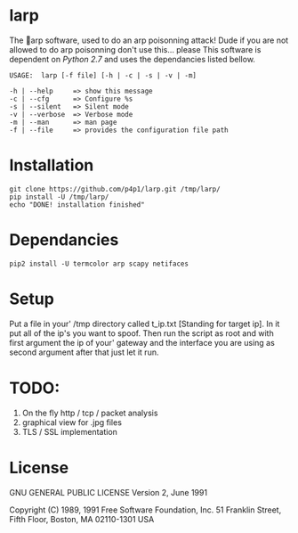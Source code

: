 # larp
The :lemon:arp software, used to do an arp poisonning attack!
Dude if you are not allowed to do arp poisonning don't use this... please
This software is dependent on *Python 2.7* and uses the dependancies listed bellow.
```
USAGE:  larp [-f file] [-h | -c | -s | -v | -m]

-h | --help     => show this message
-c | --cfg      => Configure %s
-s | --silent   => Silent mode
-v | --verbose  => Verbose mode
-m | --man      => man page
-f | --file     => provides the configuration file path
```

# Installation
```
git clone https://github.com/p4p1/larp.git /tmp/larp/
pip install -U /tmp/larp/
echo "DONE! installation finished"
```
# Dependancies
```
pip2 install -U termcolor arp scapy netifaces
```

# Setup
Put a file in your' /tmp directory called t_ip.txt [Standing for target ip].
In it put all of the ip's you want to spoof. Then run the script as root and
with first argument the ip of your' gateway and the interface you are using
as second argument after that just let it run.

# TODO:
1. On the fly http / tcp / packet analysis
2. graphical view for .jpg files
3. TLS / SSL implementation


# License
GNU GENERAL PUBLIC LICENSE
Version 2, June 1991

Copyright (C) 1989, 1991 Free Software Foundation, Inc.
51 Franklin Street, Fifth Floor, Boston, MA 02110-1301 USA


